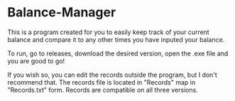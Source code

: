 # Balance-Manager
This is a program created for you to easily keep track of your current balance and compare it to any other times you have inputed your balance.

To run, go to releases, download the desired version, open the .exe file and you are good to go!

If you wish so, you can edit the records outside the program, but I don't recommend that.
The records file is located in "Records" map in "Records.txt" form.
Records are compatible on all three versions.
